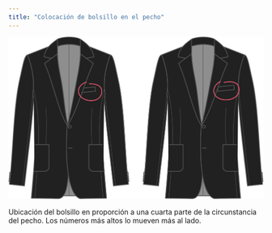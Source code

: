```yaml
---
title: "Colocación de bolsillo en el pecho"
---
```


![Colocación de bolsillo en el pecho](chestpocketplacement.svg)

Ubicación del bolsillo en proporción a una cuarta parte de la circunstancia del pecho. Los números más altos lo mueven más al lado.




